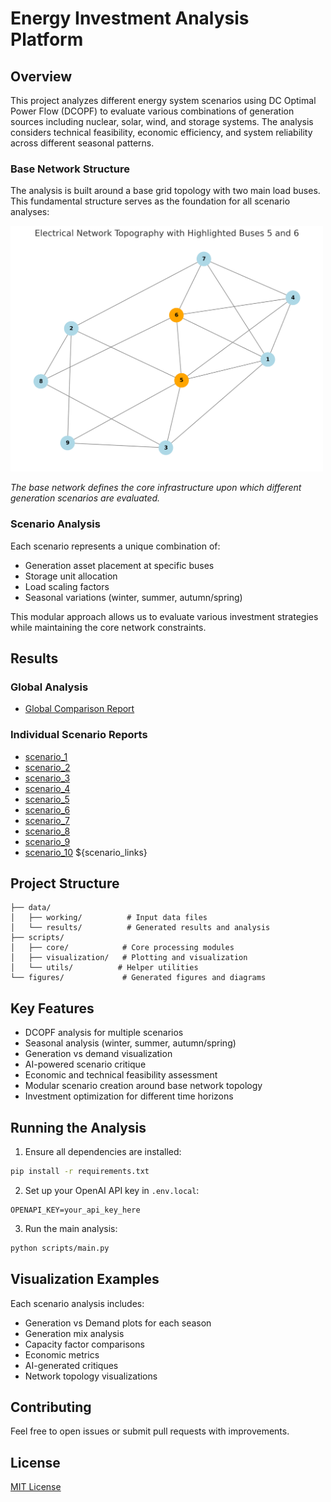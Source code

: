 # Energy Investment Analysis Platform

## Overview
This project analyzes different energy system scenarios using DC Optimal Power Flow (DCOPF) to evaluate various combinations of generation sources including nuclear, solar, wind, and storage systems. The analysis considers technical feasibility, economic efficiency, and system reliability across different seasonal patterns.

### Base Network Structure
The analysis is built around a base grid topology with two main load buses. This fundamental structure serves as the foundation for all scenario analyses:

<img src="figures/base_network_topography.png" width="500"/>

*The base network defines the core infrastructure upon which different generation scenarios are evaluated.*

### Scenario Analysis
Each scenario represents a unique combination of:
- Generation asset placement at specific buses
- Storage unit allocation
- Load scaling factors
- Seasonal variations (winter, summer, autumn/spring)

This modular approach allows us to evaluate various investment strategies while maintaining the core network constraints.

## Results

### Global Analysis
- [Global Comparison Report](data/results/global_comparison_report.md)


### Individual Scenario Reports
- [scenario_1](data/results/scenario_1/scenario_1_analysis.md)
- [scenario_2](data/results/scenario_2/scenario_2_analysis.md)
- [scenario_3](data/results/scenario_3/scenario_3_analysis.md)
- [scenario_4](data/results/scenario_4/scenario_4_analysis.md)
- [scenario_5](data/results/scenario_5/scenario_5_analysis.md)
- [scenario_6](data/results/scenario_6/scenario_6_analysis.md)
- [scenario_7](data/results/scenario_7/scenario_7_analysis.md)
- [scenario_8](data/results/scenario_8/scenario_8_analysis.md)
- [scenario_9](data/results/scenario_9/scenario_9_analysis.md)
- [scenario_10](data/results/scenario_10/scenario_10_analysis.md)
${scenario_links}

## Project Structure
```
├── data/
│   ├── working/          # Input data files
│   └── results/          # Generated results and analysis
├── scripts/
│   ├── core/            # Core processing modules
│   ├── visualization/   # Plotting and visualization
│   └── utils/          # Helper utilities
└── figures/             # Generated figures and diagrams
```

## Key Features
- DCOPF analysis for multiple scenarios
- Seasonal analysis (winter, summer, autumn/spring)
- Generation vs demand visualization
- AI-powered scenario critique
- Economic and technical feasibility assessment
- Modular scenario creation around base network topology
- Investment optimization for different time horizons

## Running the Analysis
1. Ensure all dependencies are installed:
```bash
pip install -r requirements.txt
```

2. Set up your OpenAI API key in `.env.local`:
```
OPENAPI_KEY=your_api_key_here
```

3. Run the main analysis:
```bash
python scripts/main.py
```

## Visualization Examples
Each scenario analysis includes:
- Generation vs Demand plots for each season
- Generation mix analysis
- Capacity factor comparisons
- Economic metrics
- AI-generated critiques
- Network topology visualizations

## Contributing
Feel free to open issues or submit pull requests with improvements.

## License
[MIT License](LICENSE)
